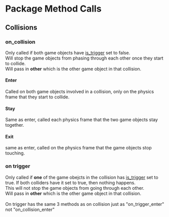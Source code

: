 # Package Method Calls

## Collisions

### on_collision

Only called if both game objects have [is_trigger]() set to false. <br />
Will stop the game objects from phasing through each other once they start to collide. <br />
Will pass in __other__ which is the other game object in that collision.

#### Enter
Called on both game objects involved in a collision, only on the physics frame that they start to collide. 
#### Stay
Same as enter, called each physics frame that the two game objects stay together.
#### Exit
same as enter, called on the physics frame that the game objects stop touching.

### on trigger
Only called if __one__ of the game obejcts in the collision has  [is_trigger]() set to true. If both colliders have it set to true, then nothing happens.<br />
This will not stop the game objects from going through each other. <br />
Will pass in __other__ which is the other game object in that collision.
<br /><br />
On trigger has the same 3 methods as on collision just as "on_trigger_enter" not "on_collision_enter"

